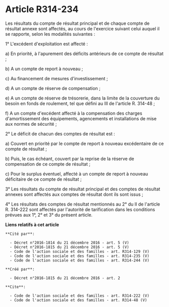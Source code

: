 # Article R314-234

Les résultats du compte de résultat principal et de chaque compte de résultat annexe sont affectés, au cours de l'exercice
suivant celui auquel il se rapporte, selon les modalités suivantes : 

1° L'excédent d'exploitation est affecté : 

a) En priorité, à l'apurement des déficits antérieurs de ce compte de résultat ; 

b) A un compte de report à nouveau ; 

c) Au financement de mesures d'investissement ; 

d) A un compte de réserve de compensation ; 

e) A un compte de réserve de trésorerie, dans la limite de la couverture du besoin en fonds de roulement, tel que défini au
III de l'article R. 314-48 ; 

f) A un compte d'excédent affecté à la compensation des charges d'amortissement des équipements, agencements et installations
de mise aux normes de sécurité ; 

2° Le déficit de chacun des comptes de résultat est : 

a) Couvert en priorité par le compte de report à nouveau excédentaire de ce compte de résultat ; 

b) Puis, le cas échéant, couvert par la reprise de la réserve de compensation de ce compte de résultat ; 

c) Pour le surplus éventuel, affecté à un compte de report à nouveau déficitaire de ce compte de résultat ; 

3° Les résultats du compte de résultat principal et des comptes de résultat annexes sont affectés aux comptes de résultat
dont ils sont issus ; 

4° Les résultats des comptes de résultat mentionnés au 2° du II de l'article R. 314-222 sont affectés par l'autorité de
tarification dans les conditions prévues aux 1°, 2° et 3° du présent article.

**Liens relatifs à cet article**

	**Cité par**:

	  - Décret n°2016-1814 du 21 décembre 2016 - art. 5 (V)
	  - Décret n°2016-1815 du 21 décembre 2016 - art. 5 (V)
	  - Code de l'action sociale et des familles - art. R314-129 (V)
	  - Code de l'action sociale et des familles - art. R314-235 (V)
	  - Code de l'action sociale et des familles - art. R314-244 (V)

	**Créé par**:

	  - Décret n°2016-1815 du 21 décembre 2016 - art. 2

	**Cite**:

	  - Code de l'action sociale et des familles - art. R314-222 (V)
	  - Code de l'action sociale et des familles - art. R314-48 (V)
